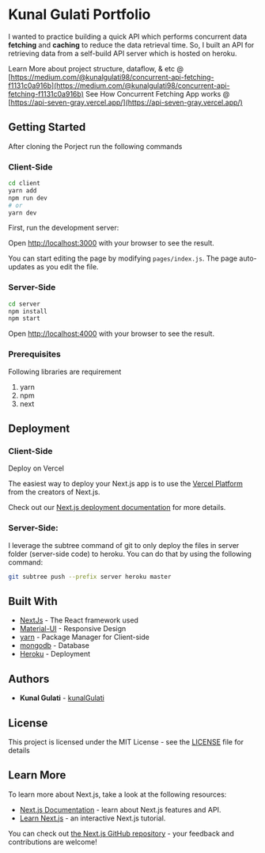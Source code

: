 # Kunal Gulati Portfolio
I wanted to practice building a quick API which performs concurrent data **fetching** and **caching** to reduce the data retrieval time. So, I built an API for retrieving data from a self-build API server which is hosted on heroku. 

Learn More about project structure, dataflow, & etc @ [https://medium.com/@kunalgulati98/concurrent-api-fetching-f1131c0a916b](https://medium.com/@kunalgulati98/concurrent-api-fetching-f1131c0a916b)
See How Concurrent Fetching App works @ [https://api-seven-gray.vercel.app/](https://api-seven-gray.vercel.app/)

## Getting Started
After cloning the Porject run the following commands 

### Client-Side

```bash
cd client
yarn add 
npm run dev
# or
yarn dev
```

First, run the development server:

Open [http://localhost:3000](http://localhost:3000) with your browser to see the result.

You can start editing the page by modifying `pages/index.js`. The page auto-updates as you edit the file.

### Server-Side

```bash
cd server
npm install
npm start
```

Open [http://localhost:4000](http://localhost:4000) with your browser to see the result.

### Prerequisites

Following libraries are requirement
1. yarn
2. npm
3. next 

## Deployment

### Client-Side
Deploy on Vercel

The easiest way to deploy your Next.js app is to use the [Vercel Platform](https://vercel.com/import?utm_medium=default-template&filter=next.js&utm_source=create-next-app&utm_campaign=create-next-app-readme) from the creators of Next.js.

Check out our [Next.js deployment documentation](https://nextjs.org/docs/deployment) for more details.

### Server-Side:
I leverage the subtree command of git to only deploy the files in server folder (server-side code) to heroku. You can do that by using the following command:

```bash
git subtree push --prefix server heroku master
```

## Built With

* [NextJs](https://nextjs.org) - The React framework used
* [Material-UI](https://material-ui.com/) - Responsive Design 
* [yarn](https://yarnpkg.com/) - Package Manager for Client-side
* [mongodb](mongodb.com) - Database
* [Heroku](https://dashboard.heroku.com/) - Deployment

## Authors

* **Kunal Gulati** - [kunalGulati](https://github.com/kunalgulati)

## License

This project is licensed under the MIT License - see the [LICENSE](LICENSE) file for details

## Learn More

To learn more about Next.js, take a look at the following resources:

- [Next.js Documentation](https://nextjs.org/docs) - learn about Next.js features and API.
- [Learn Next.js](https://nextjs.org/learn) - an interactive Next.js tutorial.

You can check out [the Next.js GitHub repository](https://github.com/vercel/next.js/) - your feedback and contributions are welcome!
